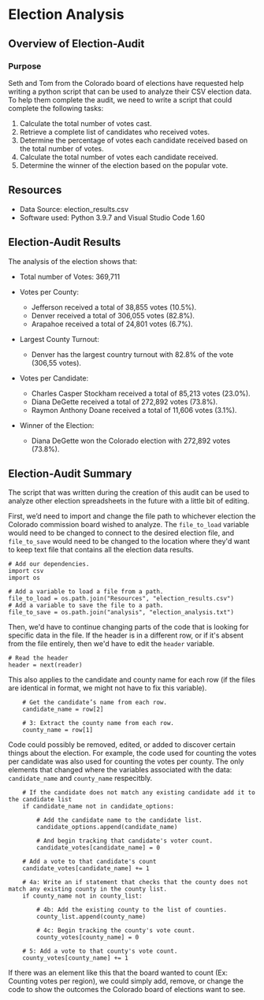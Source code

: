 # Election Analysis

## Overview of Election-Audit

### Purpose
Seth and Tom from the Colorado board of elections have requested help writing a python script that can be used to analyze their CSV election data. To help them complete the audit, we need to write a script that could complete the following tasks: 

1.  Calculate the total number of votes cast.
2.  Retrieve a complete list of candidates who received votes.
3.  Determine the percentage of votes each candidate received based on the total number of votes.
4.  Calculate the total number of votes each candidate received.
5.  Determine the winner of the election based on the popular vote.

## Resources
- Data Source: election_results.csv
- Software used: Python 3.9.7 and Visual Studio Code 1.60

## Election-Audit Results
The analysis of the election shows that:

- Total number of Votes: 369,711

- Votes per County:
  - Jefferson received a total of 38,855 votes (10.5%). 
  - Denver received a total of 306,055 votes (82.8%).
  - Arapahoe received a total of 24,801 votes (6.7%). 

- Largest County Turnout:
  - Denver has the largest country turnout with 82.8% of the vote (306,55 votes).
  
- Votes per Candidate: 
  - Charles Casper Stockham received a total of 85,213 votes (23.0%).
  - Diana DeGette received a total of 272,892 votes (73.8%).
  - Raymon Anthony Doane received a total of 11,606 votes (3.1%).

- Winner of the Election: 
  - Diana DeGette won the Colorado election with 272,892 votes (73.8%). 

## Election-Audit Summary

The script that was written during the creation of this audit can be used to analyze other election spreadsheets in the future with a little bit of editing. 

First, we’d need to import and change the file path to whichever election the Colorado commission board wished to analyze. The `file_to_load` variable would need to be changed to connect to the desired election file, and `file_to_save` would need to be changed to the location where they'd want to keep text file that contains all the election data results.

    # Add our dependencies.
    import csv
    import os

    # Add a variable to load a file from a path.
    file_to_load = os.path.join("Resources", "election_results.csv")
    # Add a variable to save the file to a path.
    file_to_save = os.path.join("analysis", "election_analysis.txt")

Then, we'd have to continue changing parts of the code that is looking for specific data in the file. If the header is in a different row, or if it's absent from the file entirely, then we'd have to edit the `header` variable. 

    # Read the header
    header = next(reader)

This also applies to the candidate and county name for each row (if the files are identical in format, we might not have to fix this variable).

        # Get the candidate’s name from each row.
        candidate_name = row[2]

        # 3: Extract the county name from each row.
        county_name = row[1]
        
Code could possibly be removed, edited, or added to discover certain things about the election. For example, the code used for counting the votes per candidate was also used for counting the votes per county. The only elements that changed where the variables associated with the data: `candidate_name` and `county_name` respecitbly. 

        # If the candidate does not match any existing candidate add it to the candidate list
        if candidate_name not in candidate_options:

            # Add the candidate name to the candidate list.
            candidate_options.append(candidate_name)

            # And begin tracking that candidate's voter count.
            candidate_votes[candidate_name] = 0

        # Add a vote to that candidate's count
        candidate_votes[candidate_name] += 1

        # 4a: Write an if statement that checks that the county does not match any existing county in the county list.
        if county_name not in county_list:

            # 4b: Add the existing county to the list of counties.
            county_list.append(county_name)

            # 4c: Begin tracking the county's vote count.
            county_votes[county_name] = 0

        # 5: Add a vote to that county's vote count.
        county_votes[county_name] += 1
        
If there was an element like this that the board wanted to count (Ex: Counting votes per region), we could simply add, remove, or change the code to show the outcomes the Colorado board of elections want to see. 
